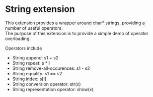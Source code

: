 String extension
================

This extension provides a wrapper around char* strings, providing a number of useful operators.  
The purpose of this extension is to provide a simple demo of operator overloading.  

Operators include
* String append: s1 + s2
* String repeat: s * i
* String remove-all-occurences: s1 - s2
* String equality: s1 == s2
* String index: s[i]
* String conversion operator: str(x)
* String representation operator: show(x)
